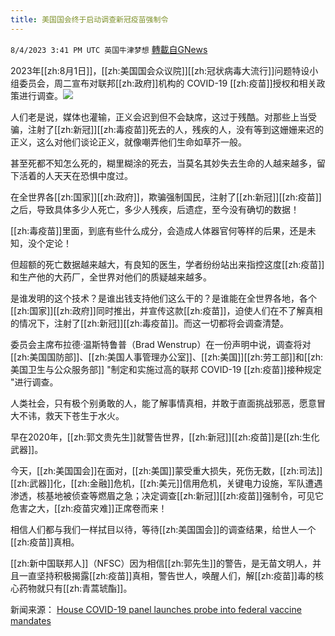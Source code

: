 ```yaml
---
title: 美国国会终于启动调查新冠疫苗强制令
---
```

`8/4/2023 3:41 PM UTC 英国牛津梦想` [轉載自GNews](https://gnews.org/articles/1524793)

2023年[[zh:8月1日]]，[[zh:美国国会众议院]][[zh:冠状病毒大流行]]问题特设小组委员会，周二宣布对联邦[[zh:政府]]机构的 COVID-19 [[zh:疫苗]]授权和相关政策进行调查。![](https://lh6.googleusercontent.com/8ba_1Hh29HUfEUznCa7OSGeU0uvhmfeZxRcrveSJb_SlozYvBUton3Fy6Wh0a1kuJlCnn3-zS12_tT_-igPxz2a1wfp1_SuDWpz0Bh_tk6GoDVH87GgxmYSDSRM1yN20LzEgu8-msztBwrq997Ax_A)

人们老是说，媒体也灌输，正义会迟到但不会缺席，这过于残酷。对那些上当受骗，注射了[[zh:新冠]][[zh:毒疫苗]]死去的人，残疾的人，没有等到这姗姗来迟的正义，这么对他们谈论正义，就像嘲弄他们生命如草芥一般。

甚至死都不知怎么死的，糊里糊涂的死去，当莫名其妙失去生命的人越来越多，留下活着的人天天在恐惧中度过。

在全世界各[[zh:国家]][[zh:政府]]，欺骗强制国民，注射了[[zh:新冠]][[zh:疫苗]]之后，导致具体多少人死亡，多少人残疾，后遗症，至今没有确切的数据！

[[zh:毒疫苗]]里面，到底有些什么成分，会造成人体器官何等样的后果，还是未知，没个定论！

但超额的死亡数据越来越大，有良知的医生，学者纷纷站出来指控这度[[zh:疫苗]]和生产他的大药厂，全世界对他们的质疑越来越多。

是谁发明的这个技术？是谁出钱支持他们这么干的？是谁能在全世界各地，各个[[zh:国家]][[zh:政府]]同时推出，并宣传这款[[zh:疫苗]]，迫使人们在不了解真相的情况下，注射了[[zh:新冠]][[zh:毒疫苗]]。而这一切都将会调查清楚。

委员会主席布拉德·温斯特鲁普（Brad Wenstrup）在一份声明中说，调查将对[[zh:美国国防部]]、[[zh:美国人事管理办公室]]、[[zh:美国]][[zh:劳工部]]和[[zh:美国卫生与公众服务部]] "制定和实施过高的联邦 COVID-19 [[zh:疫苗]]接种规定 "进行调查。

人类社会，只有极个别勇敢的人，能了解事情真相，并敢于直面挑战邪恶，愿意冒大不讳，救天下苍生于水火。

早在2020年，[[zh:郭文贵先生]]就警告世界，[[zh:新冠]][[zh:疫苗]]是[[zh:生化武器]]。

今天，[[zh:美国国会]]在面对，[[zh:美国]]蒙受重大损失，死伤无数，[[zh:司法]][[zh:武器]]化，[[zh:金融]]危机，[[zh:美元]]信用危机，关键电力设施，军队遭遇渗透，核基地被侦查等燃眉之急；决定调查[[zh:新冠]][[zh:疫苗]]强制令，可见它危害之大，[[zh:疫苗灾难]]正席卷而来！

相信人们都与我们一样拭目以待，等待[[zh:美国国会]]的调查结果，给世人一个[[zh:疫苗]]真相。

[[zh:新中国联邦人]]（NFSC）因为相信[[zh:郭先生]]的警告，是无苗文明人，并且一直坚持积极揭露[[zh:疫苗]]真相，警告世人，唤醒人们，解[[zh:疫苗]]毒的核心药物就只有[[zh:青蒿琥酯]]。
  

新闻来源： [House COVID-19 panel launches probe into federal vaccine mandates](https://6do.world/t/topic/150505)


